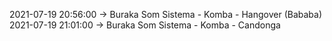 2021-07-19 20:56:00 -> Buraka Som Sistema - Komba - Hangover (Bababa)
2021-07-19 21:01:00 -> Buraka Som Sistema - Komba - Candonga
